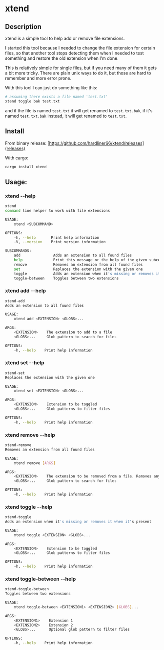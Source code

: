 # xtend

## Description
xtend is a simple tool to help add or remove file extensions.

I started this tool because I needed to change the file extension for certain files,
so that another tool stops detecting them when I needed to test something and restore
the old extension when I'm done.

This is relatively simple for single files, but if you need many of them it gets a bit more tricky.
There are plain unix ways to do it, but those are hard to remember and more error prone.

With this tool I can just do something like this:
```sh
# assuming there exists a file named 'test.txt'
xtend toggle bak test.txt
```
and if the file is named `test.txt` it will get renamed to `test.txt.bak`,
if it's named `test.txt.bak` instead, it will get renamed to `test.txt`.

## Install

From binary release:
[https://github.com/hardliner66/xtend/releases](releases)

With cargo:
```sh
cargo install xtend
```

## Usage:
### xtend --help
```sh
xtend
command line helper to work with file extensions

USAGE:
    xtend <SUBCOMMAND>

OPTIONS:
    -h, --help       Print help information
    -V, --version    Print version information

SUBCOMMANDS:
    add               Adds an extension to all found files
    help              Print this message or the help of the given subcommand(s)
    remove            Removes an extension from all found files
    set               Replaces the extension with the given one
    toggle            Adds an extension when it's missing or removes it when it's present
    toggle-between    Toggles between two extensions

```

### xtend add --help
```sh
xtend-add 
Adds an extension to all found files

USAGE:
    xtend add <EXTENSION> <GLOBS>...

ARGS:
    <EXTENSION>    The extension to add to a file
    <GLOBS>...     Glob pattern to search for files

OPTIONS:
    -h, --help    Print help information
```

### xtend set --help
```sh
xtend-set 
Replaces the extension with the given one

USAGE:
    xtend set <EXTENSION> <GLOBS>...

ARGS:
    <EXTENSION>    Extension to be toggled
    <GLOBS>...     Glob patterns to filter files

OPTIONS:
    -h, --help    Print help information
```

### xtend remove --help
```sh
xtend-remove 
Removes an extension from all found files

USAGE:
    xtend remove [ARGS]

ARGS:
    <EXTENSION>    The extension to be removed from a file. Removes any extension if not set
    <GLOBS>...     Glob pattern to search for files

OPTIONS:
    -h, --help    Print help information
```

### xtend toggle --help
```sh
xtend-toggle 
Adds an extension when it's missing or removes it when it's present

USAGE:
    xtend toggle <EXTENSION> <GLOBS>...

ARGS:
    <EXTENSION>    Extension to be toggled
    <GLOBS>...     Glob patterns to filter files

OPTIONS:
    -h, --help    Print help information
```

### xtend toggle-between --help
```sh
xtend-toggle-between 
Toggles between two extensions

USAGE:
    xtend toggle-between <EXTENSION1> <EXTENSION2> [GLOBS]...

ARGS:
    <EXTENSION1>    Extension 1
    <EXTENSION2>    Extension 2
    <GLOBS>...      Optional glob pattern to filter files

OPTIONS:
    -h, --help    Print help information
```

